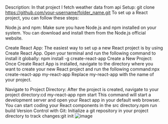 Description:
In that project I fetch weather data from api 
Setup:
git clone https://github.com/your-username/folder_name.git
To set up a React project, you can follow these steps:

Node.js and npm: Make sure you have Node.js and npm installed on your system. You can download and install them from the Node.js official website.

Create React App: The easiest way to set up a new React project is by using Create React App. Open your terminal and run the following command to install it globally: npm install -g create-react-app Create a New Project: Once Create React App is installed, navigate to the directory where you want to create your new React project and run the following command:npx create-react-app my-react-app Replace my-react-app with the name of your project.

Navigate to Project Directory: After the project is created, navigate to your project directory:cd my-react-app npm start This command will start a development server and open your React app in your default web browser. You can start coding your React components in the src directory.npm run build Version Control with Git: Initialize a git repository in your project directory to track changes:git init
![image](https://github.com/runtime-error786/Weather-app-with-api/assets/123109871/c8c9b688-e932-49e3-b468-87d066c7aae3)
